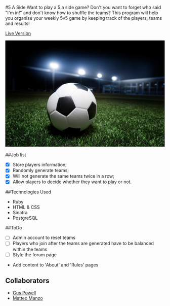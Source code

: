 #5 A Side
Want to play a 5 a side game? Don't you want to forget who said "I'm in!" and don't know how to shuffle the teams?
This program will help you organise your weekly 5v5 game by keeping track of the players, teams and results!

[Live Version](https://makers-five-a-side.herokuapp.com/)

![ball](/soccer.png)

##Job list
- [x] Store players information;
- [x] Randomly generate teams;
- [x] Will not generate the same teams twice in a row;
- [x] Allow players to decide whether they want to play or not.

##Technologies Used
- Ruby
- HTML & CSS
- Sinatra
- PostgreSQL

##ToDo

- [ ] Admin account to reset teams
- [ ] Players who join after the teams are generated have to be balanced within the teams
- [ ] Style the forum page
- Add content to 'About' and 'Rules' pages

Collaborators
--
- [Gus Powell](https://github.com/guspowell)
- [Matteo Manzo](https://github.com/matteomanzo)
